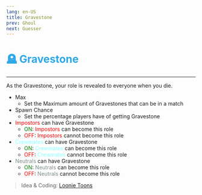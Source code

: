 ```yaml
---
lang: en-US
title: Gravestone
prev: Ghoul
next: Guesser
---
```


# <font color=#2ea8e7>🪦 <b>Gravestone</b></font> <Badge text="Mixed" type="tip" vertical="middle"/>

***

As the Gravestone, your role is revealed to everyone when you die.

- Max
  - Set the Maximum amount of Gravestones that can be in a match
- Spawn Chance
  - Set the percentage players have of getting Gravestone
- <font color=red>Impostors</font> can have Gravestone
  - <font color=green>ON</font>: <font color=red>Impostors</font> can become this role
  - <font color=red>OFF</font>: <font color=red>Impostors</font> cannot become this role
- <font color=#8cffff>Crewmates</font> can have Gravestone
  - <font color=green>ON</font>: <font color=#8cffff>Crewmates</font> can become this role
  - <font color=red>OFF</font>: <font color=#8cffff>Crewmates</font> cannot become this role
- <font color=#7f8c8d>Neutrals</font> can have Gravestone
  - <font color=green>ON</font>: <font color=#7f8c8d>Neutrals</font> can become this role
  - <font color=red>OFF</font>: <font color=#7f8c8d>Neutrals</font> cannot become this role

> Idea & Coding: [Loonie Toons](https://github.com/Loonie-Toons)
